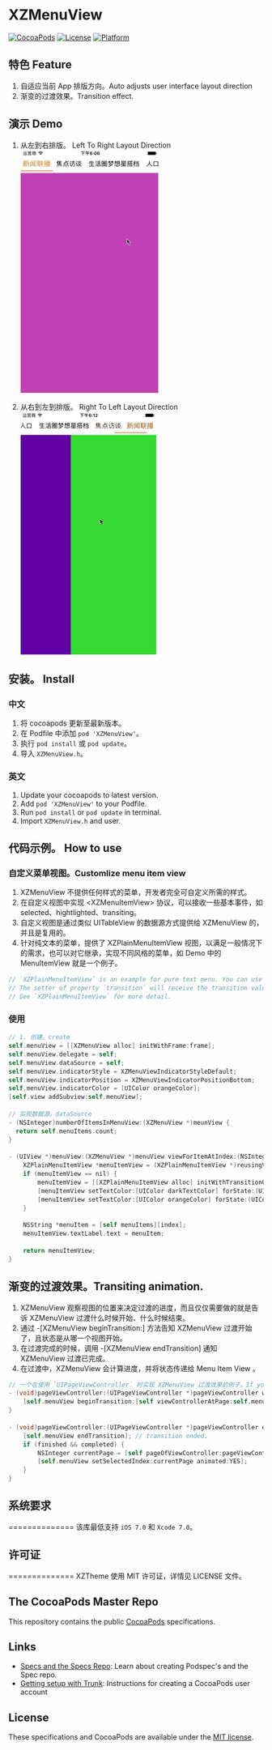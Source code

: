 # XZMenuView
[![CocoaPods](https://img.shields.io/badge/CocoaPods-1.0.0-blue.svg)](#)
[![License](https://img.shields.io/badge/License-MIT-green.svg)](https://www.apache.org/licenses/LICENSE-2.0.html)
[![Platform](https://img.shields.io/badge/Platform-iOS-yellow.svg)](#)

## 特色 Feature
1. 自适应当前 App 排版方向。Auto adjusts user interface layout direction
2. 渐变的过渡效果。Transition effect.

## 演示 Demo
1. 从左到右排版。 Left To Right Layout Direction<br>
![Left To Right Layout Direction](Demo/LTR.gif "Left To Right Layout Direction") 

2. 从右到左到排版。 Right To Left Layout Direction<br>
![Right To Left Layout Direction](Demo/RTL.gif "Right To Left Layout Direction") 

## 安装。 Install
### 中文
1. 将 cocoapods 更新至最新版本。
2. 在 Podfile 中添加 `pod 'XZMenuView'`。
3. 执行 `pod install` 或 `pod update`。
4. 导入 `XZMenuView.h`。

### 英文
1. Update your cocoapods to latest version.
2. Add `pod 'XZMenuView'` to your Podfile.
3. Run `pod install` or `pod update` in terminal.
4. Import `XZMenuView.h` and user.

## 代码示例。 How to use

### 自定义菜单视图。Customlize menu item view
1. XZMenuView 不提供任何样式的菜单，开发者完全可自定义所需的样式。
2. 在自定义视图中实现 \<XZMenuItemView\> 协议，可以接收一些基本事件，如selected、hightlighted、transiting。
3. 自定义视图是通过类似 UITableView 的数据源方式提供给 XZMenuView 的，并且是复用的。
4. 针对纯文本的菜单，提供了 XZPlainMenuItemView 视图，以满足一般情况下的需求，也可以对它继承，实现不同风格的菜单，如 Demo 中的 MenuItemView  就是一个例子。

````Objective-C
// `XZPlainMenuItemView` is an example for pure text menu. You can use it directly or subclassing of it.
// The setter of property `transition` will receive the transition value when the view needs show a transition appearance.
// See `XZPlainMenuItemView` for more detail.
````

### 使用
````Objective-C
// 1. 创建。create
self.menuView = [[XZMenuView alloc] initWithFrame:frame];
self.menuView.delegate = self;
self.menuView.dataSource = self;
self.menuView.indicatorStyle = XZMenuViewIndicatorStyleDefault;
self.menuView.indicatorPosition = XZMenuViewIndicatorPositionBottom;
self.menuView.indicatorColor = [UIColor orangeColor];
[self.view addSubview:self.menuView];
    
// 实现数据源。dataSource
- (NSInteger)numberOfItemsInMenuView:(XZMenuView *)meunView {
  return self.menuItems.count;
}

- (UIView *)menuView:(XZMenuView *)menuView viewForItemAtIndex:(NSInteger)index reusingView:(__kindof UIView *)reusingView {
    XZPlainMenuItemView *menuItemView = (XZPlainMenuItemView *)reusingView;
    if (menuItemView == nil) {
        menuItemView = [[XZPlainMenuItemView alloc] initWithTransitionOptions:XZTextMenuItemViewTransitionOptionScale | XZTextMenuItemViewTransitionOptionColor];
        [menuItemView setTextColor:[UIColor darkTextColor] forState:(UIControlStateNormal)];
        [menuItemView setTextColor:[UIColor orangeColor] forState:(UIControlStateSelected)];
    }
    
    NSString *menuItem = [self menuItems][index];
    menuItemView.textLabel.text = menuItem;
    
    return menuItemView;
}
````



## 渐变的过渡效果。Transiting animation.
1. XZMenuView 观察视图的位置来决定过渡的进度，而且仅仅需要做的就是告诉 XZMenuView 过渡什么时候开始、什么时候结束。
2. 通过 -[XZMenuView beginTransition:] 方法告知 XZMenuView 过渡开始了，且状态是从哪一个视图开始。
3. 在过渡完成的时候，调用 -[XZMenuView endTransition] 通知 XZMenuView 过渡已完成。
4. 在过渡中，XZMenuView 会计算进度，并将状态传递给 Menu Item View 。

````Objective-C
// 一个在使用 `UIPageViewController` 时实现 XZMenuView 过渡效果的例子。If you use the `UIPageViewController` you may just do like this.
- (void)pageViewController:(UIPageViewController *)pageViewController willTransitionToViewControllers:(NSArray<UIViewController *> *)pendingViewControllers {
    [self.menuView beginTransition:[self viewControllerAtPage:self.menuView.selectedIndex].view]; // transition beigins
}

- (void)pageViewController:(UIPageViewController *)pageViewController didFinishAnimating:(BOOL)finished previousViewControllers:(NSArray<ContentViewController *> *)previousViewControllers transitionCompleted:(BOOL)completed {
    [self.menuView endTransition]; // transition ended.
    if (finished && completed) {
        NSInteger currentPage = [self pageOfViewController:pageViewController.viewControllers.lastObject];
        [self.menuView setSelectedIndex:currentPage animated:YES];
    }
}
````

## 系统要求
==============
该库最低支持 `iOS 7.0` 和 `Xcode 7.0`。

## 许可证
==============
XZTheme 使用 MIT 许可证，详情见 LICENSE 文件。



## The CocoaPods Master Repo

This repository contains the public [CocoaPods](https://github.com/CocoaPods/CocoaPods) specifications.

## Links

- [Specs and the Specs Repo](http://guides.cocoapods.org/making/specs-and-specs-repo.html): Learn about creating Podspec's and the Spec repo.
- [Getting setup with Trunk](http://guides.cocoapods.org/making/getting-setup-with-trunk.html): Instructions for creating a CocoaPods user account


## License

These specifications and CocoaPods are available under the [MIT license](http://www.opensource.org/licenses/mit-license.php).



